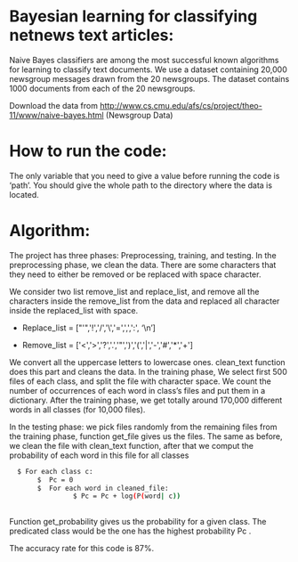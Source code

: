# Bayesian learning for classifying netnews text articles:




Naive Bayes classifiers are among the most successful known algorithms for learning to classify text documents. We use a dataset containing 20,000 newsgroup messages drawn from the 20 newsgroups. The dataset contains 1000 documents from each of the 20 newsgroups. 

Download the data from http://www.cs.cmu.edu/afs/cs/project/theo-11/www/naive-bayes.html (Newsgroup Data)

# How to run the code:

The only variable that you need to give a value before running the code is ‘path’. You should give the whole path to the directory where the data is located. 

 
# Algorithm:
The project has three phases: Preprocessing, training, and testing. In the preprocessing phase, we clean the data. There are some characters that they need to either be removed or be replaced with space character.

We  consider two list remove_list and replace_list, and remove all the characters inside the remove_list from the data and replaced all character inside the replaced_list with space. 

- Replace_list = ["'",'!','/','\\','=',',',':', ‘\n’]

- Remove_list = ['<','>','?','.','"',')','(','|','-','#','*','+']

We convert all the uppercase letters to lowercase ones. clean_text function does this part and cleans the data.
In the training phase, We select first 500 files of each class, and split the file with character space. We count the number of occurrences of each word in class’s files and put them in a dictionary. After the training phase, we get totally around 170,000 different words in all classes (for 10,000 files).

In the testing phase: we pick files randomly from the remaining files from the training phase, function get_file gives us the files. The same as before, we clean the file with clean_text function, after that we comput the probability of each word in this file for all classes

```sh
  $ For each class c:
       $  Pc = 0
       $  For each word in cleaned_file:
                $ Pc = Pc + log(P(word| c))
       
```
Function get_probability gives us the probability for a given class. The predicated class would be the one has the highest probability Pc .

The accuracy rate for this code is 87%.
